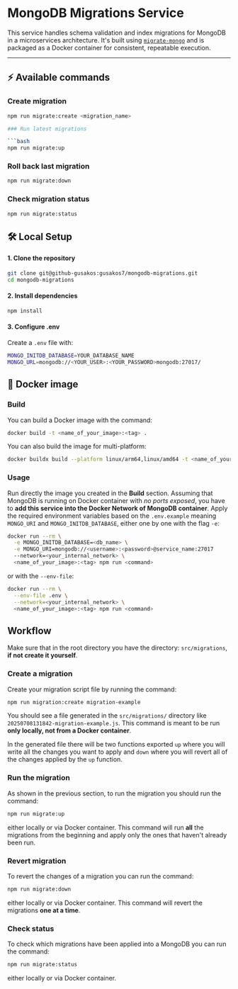 # MongoDB Migrations Service

This service handles schema validation and index migrations for MongoDB in a microservices architecture. It's built using [`migrate-mongo`](https://github.com/seppevs/migrate-mongo) and is packaged as a Docker container for consistent, repeatable execution.

---

## ⚡ Available commands

### Create migration

````bash
npm run migrate:create <migration_name>

### Run latest migrations

```bash
npm run migrate:up
````

### Roll back last migration

```bash
npm run migrate:down
```

### Check migration status

```bash
npm run migrate:status
```

## 🛠 Local Setup

#### 1. Clone the repository

```bash
git clone git@github-gusakos:gusakos7/mongodb-migrations.git
cd mongodb-migrations
```

#### 2. Install dependencies

```bash
npm install
```

#### 3. Configure .env

Create a `.env` file with:

```bash
MONGO_INITDB_DATABASE=YOUR_DATABASE_NAME
MONGO_URL=mongodb://<YOUR_USER>:<YOUR_PASSWORD>mongodb:27017/
```

## 🐳 Docker image

### Build

You can build a Docker image with the command:

```bash
docker build -t <name_of_your_image>:<tag> .
```

You can also build the image for multi-platform:

```bash
docker buildx build --platform linux/arm64,linux/amd64 -t <name_of_your_image>:<tag> . --push
```

### Usage

Run directly the image you created in the **Build** section. Assuming that MongoDB is running on Docker container with _no ports exposed_, you have to **add this service into the Docker Network of MongoDB container**.
Apply the required environment variables based on the `.env.example` meaning `MONGO_URI` and `MONGO_INITDB_DATABASE`, either one by one with the flag `-e`:

```bash
docker run --rm \
  -e MONGO_INITDB_DATABASE=<db_name> \
  -e MONGO_URI=mongodb://<username>:<password>@service_name:27017
  --network=<your_internal_network> \
  <name_of_your_image>:<tag> npm run <command>
```

or with the `--env-file`:

```bash
docker run --rm \
  --env-file .env \
  --network=<your_internal_network> \
  <name_of_your_image>:<tag> npm run <command>
```

## Workflow

Make sure that in the root directory you have the directory: `src/migrations`, **if not create it yourself**.

### Create a migration

Create your migration script file by running the command:

```bash
npm run migration:create migration-example
```

You should see a file generated in the `src/migrations/` directory like `20250708131842-migration-example.js`. This command is meant to be run **only locally, not from a Docker container**.

In the generated file there will be two functions exported `up` where you will write all the changes you want to apply and `down` where you will revert all of the changes applied by the `up` function.

### Run the migration

As shown in the previous section, to run the migration you should run the command:

```bash
npm run migrate:up
```

either locally or via Docker container. This command will run **all** the migrations from the beginning and apply only the ones that haven't already been run.

### Revert migration

To revert the changes of a migration you can run the command:

```bash
npm run migrate:down
```

either locally or via Docker container. This command will revert the migrations **one at a time**.

### Check status

To check which migrations have been applied into a MongoDB you can run the command:

```bash
npm run migrate:status
```

either locally or via Docker container.
